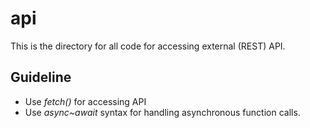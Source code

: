 # api

This is the directory for all code for accessing external (REST) API.

## Guideline

* Use _fetch()_ for accessing API
* Use _async~await_ syntax for handling asynchronous function calls.

 